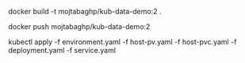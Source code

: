 docker build -t mojtabaghp/kub-data-demo:2 .

docker push mojtabaghp/kub-data-demo:2


kubectl apply -f environment.yaml -f host-pv.yaml -f host-pvc.yaml -f deployment.yaml -f service.yaml